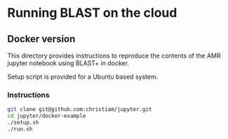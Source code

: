 # Running BLAST on the cloud 
## Docker version


This directory provides instructions to reproduce the contents of the AMR jupyter
notebook using BLAST+ in docker. 

Setup script is provided for a Ubuntu based system.


### Instructions

  ```bash
  git clone git@github.com:christiam/jupyter.git
  cd jupyter/docker-example
  ./setup.sh
  ./run.sh
  ```
